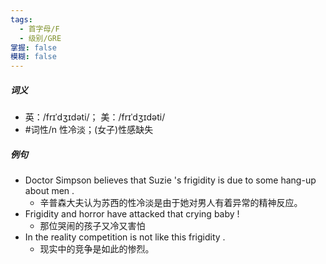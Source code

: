 ```yaml
---
tags:
  - 首字母/F
  - 级别/GRE
掌握: false
模糊: false
---
```

##### 词义
- 英：/frɪˈdʒɪdəti/； 美：/frɪˈdʒɪdəti/
- #词性/n  性冷淡；(女子)性感缺失
##### 例句
- Doctor Simpson believes that Suzie 's frigidity is due to some hang-up about men .
	- 辛普森大夫认为苏西的性冷淡是由于她对男人有着异常的精神反应。
- Frigidity and horror have attacked that crying baby !
	- 那位哭闹的孩子又冷又害怕
- In the reality competition is not like this frigidity .
	- 现实中的竞争是如此的惨烈。
